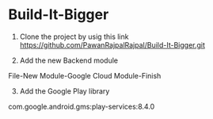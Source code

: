 # Build-It-Bigger
1. Clone the project by usig this link
 https://github.com/PawanRajpalRajpal/Build-It-Bigger.git
 
 2. Add the new Backend module
 
 File-New Module-Google Cloud Module-Finish
 
 3. Add the Google Play library
 
 com.google.android.gms:play-services:8.4.0

